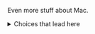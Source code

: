 Even more stuff about Mac.
 
 
<details>
<summary>Choices that lead here</summary>


<ul><li>Operating System: <a href='more_ab.md'>Windows</a> <a href='more_bb.md'>Linux</a> <b>MacOS</b></li>
<li>Skill level: <a href='more_ca.md'>Expert</a> <b>Beginner</b></li>
</ul>
</details>

